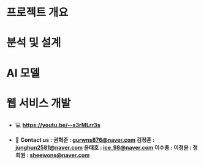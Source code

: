 # 프로젝트 개요
  
  
# 분석 및 설계

# AI 모델

# 웹 서비스 개발

## 
- 💻 **https://youtu.be/--s3rMLrr3s**

- 📮  **Contact us : 권혁준 : gurwns876@naver.com
김정훈 : junghun2581@naver.com
윤태호 : ice_98@naver.com
이수종 : 
이정윤 : 
정희원 : sheewons@naver.com**
